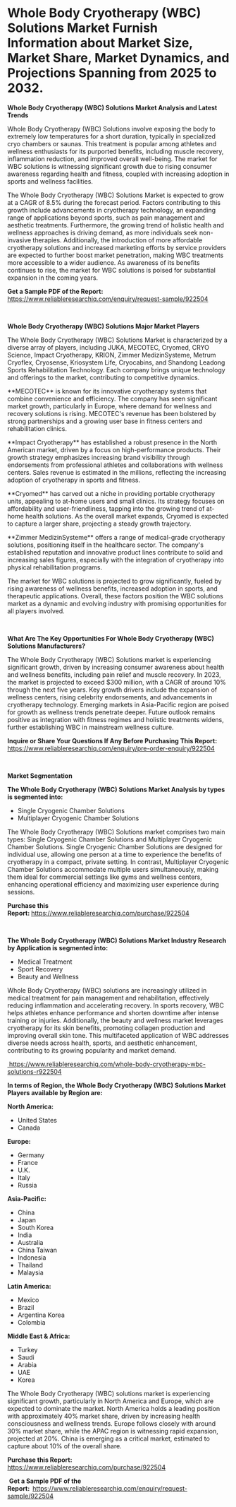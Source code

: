 <p><h1>Whole Body Cryotherapy (WBC) Solutions Market Furnish Information about Market Size, Market Share, Market Dynamics, and Projections Spanning from 2025 to 2032.</h1></p><p><strong>Whole Body Cryotherapy (WBC) Solutions Market Analysis and Latest Trends</strong></p>
<p><p>Whole Body Cryotherapy (WBC) Solutions involve exposing the body to extremely low temperatures for a short duration, typically in specialized cryo chambers or saunas. This treatment is popular among athletes and wellness enthusiasts for its purported benefits, including muscle recovery, inflammation reduction, and improved overall well-being. The market for WBC solutions is witnessing significant growth due to rising consumer awareness regarding health and fitness, coupled with increasing adoption in sports and wellness facilities.</p><p>The Whole Body Cryotherapy (WBC) Solutions Market is expected to grow at a CAGR of 8.5% during the forecast period. Factors contributing to this growth include advancements in cryotherapy technology, an expanding range of applications beyond sports, such as pain management and aesthetic treatments. Furthermore, the growing trend of holistic health and wellness approaches is driving demand, as more individuals seek non-invasive therapies. Additionally, the introduction of more affordable cryotherapy solutions and increased marketing efforts by service providers are expected to further boost market penetration, making WBC treatments more accessible to a wider audience. As awareness of its benefits continues to rise, the market for WBC solutions is poised for substantial expansion in the coming years.</p></p>
<p><strong>Get a Sample PDF of the Report:&nbsp;</strong> <a href="https://www.reliableresearchiq.com/enquiry/request-sample/922504?utm_campaign=2739&utm_medium=2&utm_source=Github&utm_content=ia&utm_term=13042025&utm_id=whole-body-cryotherapy-wbc-solutions">https://www.reliableresearchiq.com/enquiry/request-sample/922504</a></p>
<p>&nbsp;</p>
<p><strong>Whole Body Cryotherapy (WBC) Solutions Major Market Players</strong></p>
<p><p>The Whole Body Cryotherapy (WBC) Solutions Market is characterized by a diverse array of players, including JUKA, MECOTEC, Cryomed, CRYO Science, Impact Cryotherapy, KRION, Zimmer MedizinSysteme, Metrum Cryoflex, Cryosense, Kriosystem Life, Cryocabins, and Shandong Leadong Sports Rehabilitation Technology. Each company brings unique technology and offerings to the market, contributing to competitive dynamics.</p><p>**MECOTEC** is known for its innovative cryotherapy systems that combine convenience and efficiency. The company has seen significant market growth, particularly in Europe, where demand for wellness and recovery solutions is rising. MECOTEC's revenue has been bolstered by strong partnerships and a growing user base in fitness centers and rehabilitation clinics.</p><p>**Impact Cryotherapy** has established a robust presence in the North American market, driven by a focus on high-performance products. Their growth strategy emphasizes increasing brand visibility through endorsements from professional athletes and collaborations with wellness centers. Sales revenue is estimated in the millions, reflecting the increasing adoption of cryotherapy in sports and fitness.</p><p>**Cryomed** has carved out a niche in providing portable cryotherapy units, appealing to at-home users and small clinics. Its strategy focuses on affordability and user-friendliness, tapping into the growing trend of at-home health solutions. As the overall market expands, Cryomed is expected to capture a larger share, projecting a steady growth trajectory.</p><p>**Zimmer MedizinSysteme** offers a range of medical-grade cryotherapy solutions, positioning itself in the healthcare sector. The company's established reputation and innovative product lines contribute to solid and increasing sales figures, especially with the integration of cryotherapy into physical rehabilitation programs.</p><p>The market for WBC solutions is projected to grow significantly, fueled by rising awareness of wellness benefits, increased adoption in sports, and therapeutic applications. Overall, these factors position the WBC solutions market as a dynamic and evolving industry with promising opportunities for all players involved.</p></p>
<p>&nbsp;</p>
<p><strong>What Are The Key Opportunities For Whole Body Cryotherapy (WBC) Solutions Manufacturers?</strong></p>
<p><p>The Whole Body Cryotherapy (WBC) Solutions market is experiencing significant growth, driven by increasing consumer awareness about health and wellness benefits, including pain relief and muscle recovery. In 2023, the market is projected to exceed $300 million, with a CAGR of around 10% through the next five years. Key growth drivers include the expansion of wellness centers, rising celebrity endorsements, and advancements in cryotherapy technology. Emerging markets in Asia-Pacific region are poised for growth as wellness trends penetrate deeper. Future outlook remains positive as integration with fitness regimes and holistic treatments widens, further establishing WBC in mainstream wellness culture.</p></p>
<p><strong>Inquire or Share Your Questions If Any Before Purchasing This Report:</strong> <a href="https://www.reliableresearchiq.com/enquiry/pre-order-enquiry/922504?utm_campaign=2739&utm_medium=2&utm_source=Github&utm_content=ia&utm_term=13042025&utm_id=whole-body-cryotherapy-wbc-solutions">https://www.reliableresearchiq.com/enquiry/pre-order-enquiry/922504</a></p>
<p>&nbsp;</p>
<p><strong>Market Segmentation</strong></p>
<p><strong>The Whole Body Cryotherapy (WBC) Solutions Market Analysis by types is segmented into:</strong></p>
<p><ul><li>Single Cryogenic Chamber Solutions</li><li>Multiplayer Cryogenic Chamber Solutions</li></ul></p>
<p><p>The Whole Body Cryotherapy (WBC) Solutions market comprises two main types: Single Cryogenic Chamber Solutions and Multiplayer Cryogenic Chamber Solutions. Single Cryogenic Chamber Solutions are designed for individual use, allowing one person at a time to experience the benefits of cryotherapy in a compact, private setting. In contrast, Multiplayer Cryogenic Chamber Solutions accommodate multiple users simultaneously, making them ideal for commercial settings like gyms and wellness centers, enhancing operational efficiency and maximizing user experience during sessions.</p></p>
<p><strong>Purchase this Report:&nbsp;</strong><a href="https://www.reliableresearchiq.com/purchase/922504?utm_campaign=2739&utm_medium=2&utm_source=Github&utm_content=ia&utm_term=13042025&utm_id=whole-body-cryotherapy-wbc-solutions">https://www.reliableresearchiq.com/purchase/922504</a></p>
<p>&nbsp;</p>
<p><strong>The Whole Body Cryotherapy (WBC) Solutions Market Industry Research by Application is segmented into:</strong></p>
<p><ul><li>Medical Treatment</li><li>Sport Recovery</li><li>Beauty and Wellness</li></ul></p>
<p><p>Whole Body Cryotherapy (WBC) solutions are increasingly utilized in medical treatment for pain management and rehabilitation, effectively reducing inflammation and accelerating recovery. In sports recovery, WBC helps athletes enhance performance and shorten downtime after intense training or injuries. Additionally, the beauty and wellness market leverages cryotherapy for its skin benefits, promoting collagen production and improving overall skin tone. This multifaceted application of WBC addresses diverse needs across health, sports, and aesthetic enhancement, contributing to its growing popularity and market demand.</p></p>
<p><a href="https://www.reliableresearchiq.com/whole-body-cryotherapy-wbc-solutions-r922504?utm_campaign=2739&utm_medium=2&utm_source=Github&utm_content=ia&utm_term=13042025&utm_id=whole-body-cryotherapy-wbc-solutions">&nbsp;https://www.reliableresearchiq.com/whole-body-cryotherapy-wbc-solutions-r922504</a></p>
<p><strong>In terms of Region, the Whole Body Cryotherapy (WBC) Solutions Market Players available by Region are:</strong></p>
<p>
    <p> <strong> North America: </strong>
        <ul>
            <li>United States</li>
            <li>Canada</li>
        </ul>
        </p> 
    <p> <strong> Europe: </strong>
        <ul>
            <li>Germany</li>
            <li>France</li>
            <li>U.K.</li>
            <li>Italy</li>
            <li>Russia</li>
        </ul>
        </p> 
    <p> <strong> Asia-Pacific: </strong>
        <ul>
            <li>China</li>
            <li>Japan</li>
            <li>South Korea</li>
            <li>India</li>
            <li>Australia</li>
            <li>China Taiwan</li>
            <li>Indonesia</li>
            <li>Thailand</li>
            <li>Malaysia</li>
        </ul>
        </p> 
    <p> <strong> Latin America: </strong>
        <ul>
            <li>Mexico</li>
            <li>Brazil</li>
            <li>Argentina Korea</li>
            <li>Colombia</li>
        </ul>
        </p> 
    <p> <strong> Middle East & Africa: </strong>
        <ul>
            <li>Turkey</li>
            <li>Saudi</li>
            <li>Arabia</li>
            <li>UAE</li>
            <li>Korea</li>
        </ul>
    </p>
    </p>
<p><p>The Whole Body Cryotherapy (WBC) solutions market is experiencing significant growth, particularly in North America and Europe, which are expected to dominate the market. North America holds a leading position with approximately 40% market share, driven by increasing health consciousness and wellness trends. Europe follows closely with around 30% market share, while the APAC region is witnessing rapid expansion, projected at 20%. China is emerging as a critical market, estimated to capture about 10% of the overall share.</p></p>
<p><strong>Purchase this Report: </strong><a href="https://www.reliableresearchiq.com/purchase/922504?utm_campaign=2739&utm_medium=2&utm_source=Github&utm_content=ia&utm_term=13042025&utm_id=whole-body-cryotherapy-wbc-solutions">https://www.reliableresearchiq.com/purchase/922504</a></p>
<p>&nbsp;<strong>Get a Sample PDF of the Report:&nbsp;&nbsp;</strong><a href="https://www.reliableresearchiq.com/enquiry/request-sample/922504?utm_campaign=2739&utm_medium=2&utm_source=Github&utm_content=ia&utm_term=13042025&utm_id=whole-body-cryotherapy-wbc-solutions">https://www.reliableresearchiq.com/enquiry/request-sample/922504</a></p>
<p><strong></strong></p>
<p><p></p><p></p><p></p></p>